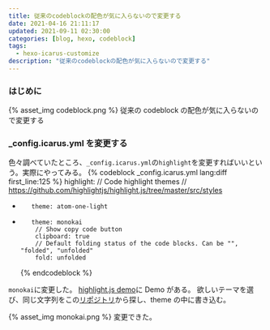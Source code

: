 ```yaml
---
title: 従来のcodeblockの配色が気に入らないので変更する
date: 2021-04-16 21:11:17
updated: 2021-09-11 02:30:00
categories: [blog, hexo, codeblock]
tags:
  - hexo-icarus-customize
description: "従来のcodeblockの配色が気に入らないので変更する"
---
```


### はじめに

{% asset_img codeblock.png %}
従来の codeblock の配色が気に入らないので変更する

<!-- more -->
<!-- toc -->

### \_config.icarus.yml を変更する

色々調べていたところ、`_config.icarus.yml`の`highlight`を変更すればいいという。実際にやってみる。
{% codeblock _config.icarus.yml lang:diff first_line:125 %}
highlight:
// Code highlight themes
// https://github.com/highlightjs/highlight.js/tree/master/src/styles

-        theme: atom-one-light

*        theme: monokai
          // Show copy code button
          clipboard: true
          // Default folding status of the code blocks. Can be "", "folded", "unfolded"
          fold: unfolded
  {% endcodeblock %}

`monokai`に変更した。
[highlight.js demo](https://highlightjs.org/static/demo/)に Demo がある。
欲しいテーマを選び、同じ文字列をこの[リポジトリ](https://github.com/highlightjs/highlight.js/tree/9.18.1/src/styles)から探し、theme の中に書き込む。

{% asset_img monokai.png %}
変更できた。
